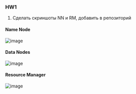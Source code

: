 ### HW1

1. Сделать скриншоты NN и RM, добавить в репозиторий
#### Name Node
![image](https://user-images.githubusercontent.com/49230518/135066749-a7da9d7a-e57f-47ac-9f5c-fb0af93669ba.png)
#### Data Nodes
![image](https://user-images.githubusercontent.com/49230518/135066987-3d8c5343-2227-4c93-9121-e4b1f1f275ac.png)
#### Resource Manager 
![image](https://user-images.githubusercontent.com/49230518/135070477-b582da09-ae71-4a59-8603-dd2d53f5252e.png)

